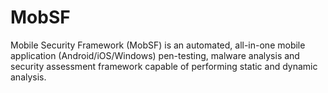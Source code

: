 # MobSF
Mobile Security Framework (MobSF) is an automated, all-in-one mobile application (Android/iOS/Windows) pen-testing, malware analysis and security assessment framework capable of performing static and dynamic analysis.
